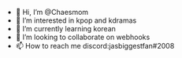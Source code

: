 - 👋 Hi, I’m @Chaesmom
- 👀 I’m interested in kpop and kdramas
- 🌱 I’m currently learning korean
- 💞️ I’m looking to collaborate on webhooks
- 📫 How to reach me discord:jasbiggestfan#2008

<!---
Chaesmom/Chaesmom is a ✨ special ✨ repository because its `README.md` (this file) appears on your GitHub profile.
You can click the Preview link to take a look at your changes.
--->
